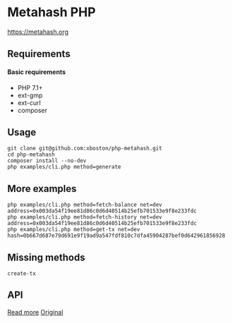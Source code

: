# Metahash PHP
https://metahash.org

## Requirements

#### Basic requirements
- PHP 7.1+
- ext-gmp
- ext-curl
- composer

## Usage

```shell
git clone git@github.com:xboston/php-metahash.git
cd php-metahash
composer install --no-dev
php examples/cli.php method=generate
```

## More examples
```
php examples/cli.php method=fetch-balance net=dev address=0x003da54f19ee81d86c0d6d40514b25efb701533e9f8e233fdc
php examples/cli.php method=fetch-history net=dev address=0x003da54f19ee81d86c0d6d40514b25efb701533e9f8e233fdc
php examples/cli.php method=get-tx net=dev hash=0b667d687e79d691e9f19ad9a547fdf810c7dfa45904287bef0d642961856928
```

## Missing methods
```
create-tx
```

## API
[Read more](https://github.com/metahashorg/crypt_example_php/wiki/API)
[Original](https://github.com/metahashorg/crypt_example_php)